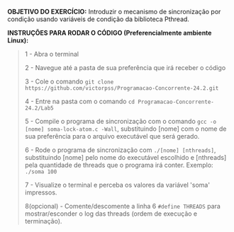 **OBJETIVO DO EXERCÍCIO:** Introduzir o mecanismo de sincronização por condição usando variáveis de condição da biblioteca Pthread.

**INSTRUÇÕES PARA RODAR O CÓDIGO (Preferencialmente ambiente Linux):**

>1 - Abra o terminal
>
>2 - Navegue até a pasta de sua preferência que irá receber o código 
>
>3 - Cole o comando ```git clone https://github.com/victorpss/Programacao-Concorrente-24.2.git```
>
>4 - Entre na pasta com o comando ```cd Programacao-Concorrente-24.2/Lab5```
>
>5 - Compile o programa de sincronização com o comando ```gcc -o [nome] soma-lock-atom.c -Wall```, substituindo [nome] com o nome de sua preferência para o arquivo executável que será gerado.
>
>6 - Rode o programa de sincronização com ```./[nome] [nthreads]```, substituindo [nome] pelo nome do executável escolhido e [nthreads] pela quantidade de threads que o programa irá conter. Exemplo: ```./soma 100```
>
>7 - Visualize o terminal e perceba os valores da variável 'soma' impressos.
>
>8(opcional) - Comente/descomente a linha 6 ```#define THREADS``` para mostrar/esconder o log das threads (ordem de execução e terminação).
